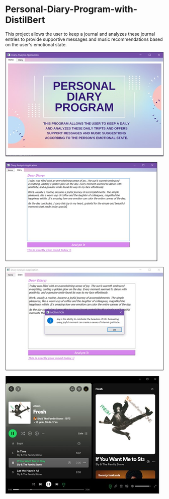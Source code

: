 # Personal-Diary-Program-with-DistilBert
 This project allows the user to keep a journal and analyzes these journal entries to provide supportive messages and music recommendations based on the user's emotional state.

![1](https://github.com/sevvalkapcak/Personal-Diary-Program-with-DistilBert/blob/main/results/1.jpg)

![2](https://github.com/sevvalkapcak/Personal-Diary-Program-with-DistilBert/blob/main/results/2.jpg)

![3](https://github.com/sevvalkapcak/Personal-Diary-Program-with-DistilBert/blob/main/results/3.jpg)

![4](https://github.com/sevvalkapcak/Personal-Diary-Program-with-DistilBert/blob/main/results/4.jpg)

